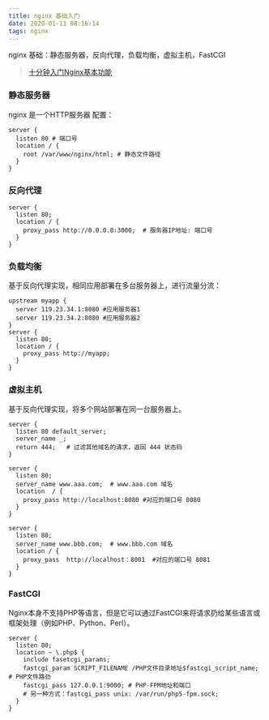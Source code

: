 ```yaml
---
title: nginx 基础入门
date: 2020-01-11 08:16:14
tags: nginx
---
```


 nginx 基础：静态服务器，反向代理，负载均衡，虚拟主机，FastCGI

> [十分钟入门Nginx基本功能](https://cloud.tencent.com/developer/article/1442657) 

<!-- more -->

### 静态服务器
nginx 是一个HTTP服务器
配置：
```nginx
server {
  listen 80 # 端口号
  location / {
    root /var/www/nginx/html; # 静态文件路径
  }
}
```

### 反向代理
```
server {
  listen 80;
  location / {
    proxy_pass http://0.0.0.0:3000;  # 服务器IP地址: 端口号
  } 
}
```

### 负载均衡
基于反向代理实现，相同应用部署在多台服务器上，进行流量分流：
```
upstream myapp {
  server 119.23.34.1:8080 #应用服务器1
  server 119.23.34.2:8080 #应用服务器2
}
server {
  listen 80;
  location / {
    proxy_pass http://myapp;
  }
}
```
###  虚拟主机
基于反向代理实现，将多个网站部署在同一台服务器上。
```
server {
  listen 80 default_server;
  server_name _;
  return 444;   # 过滤其他域名的请求，返回 444 状态码
}

server {
  listen 80;
  server_name www.aaa.com;  # www.aaa.com 域名
  location  / {
    proxy_pass http://localhost:8080 #对应的端口号 8080
  }
}

server {
  listen 80;
  server_name www.bbb.com;  # www.bbb.com 域名
  location / {
    proxy_pass  http://localhost：8001  #对应的端口号 8081
  }
}

```

### FastCGI
Nginx本身不支持PHP等语言，但是它可以通过FastCGI来将请求扔给某些语言或框架处理（例如PHP、Python、Perl）。
```
server {
  listen 80;
  location ~ \.php$ {
    include fasetcgi_params;
    fastcgi_param SCRIPT_FILENAME /PHP文件目录地址$fastcgi_script_name; # PHP文件路劲
    fastcgi_pass 127.0.0.1:9000; # PHP-FPM地址和端口
    # 另一种方式：fastcgi_pass unix: /var/run/php5-fpm.sock;
  }
}
```
